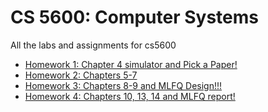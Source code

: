 # CS 5600: Computer Systems

All the labs and assignments for cs5600

- [Homework 1: Chapter 4 simulator and Pick a Paper!](Homework%201/README.md)
- [Homework 2: Chapters 5-7](Homework%202/README.md)
- [Homework 3: Chapters 8-9 and MLFQ Design!!!](Homework%203/README.md)
- [Homework 4: Chapters 10, 13, 14 and MLFQ report!](Homework%204/README.md)
